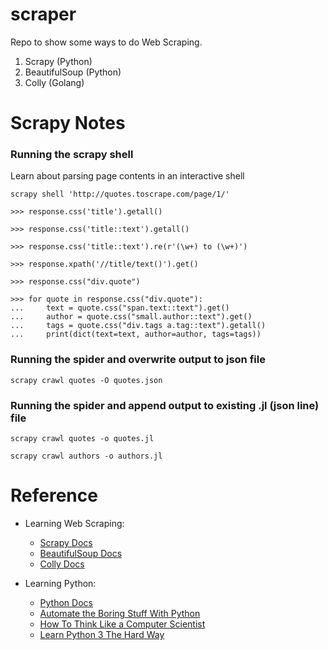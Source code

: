 # scraper

Repo to show some ways to do Web Scraping.

1. Scrapy (Python)
2. BeautifulSoup (Python)
3. Colly (Golang)

# Scrapy Notes

### Running the scrapy shell

Learn about parsing page contents in an interactive shell

```
scrapy shell 'http://quotes.toscrape.com/page/1/'

>>> response.css('title').getall()

>>> response.css('title::text').getall()

>>> response.css('title::text').re(r'(\w+) to (\w+)')

>>> response.xpath('//title/text()').get()

>>> response.css("div.quote")

>>> for quote in response.css("div.quote"):
...     text = quote.css("span.text::text").get()
...     author = quote.css("small.author::text").get()
...     tags = quote.css("div.tags a.tag::text").getall()
...     print(dict(text=text, author=author, tags=tags))
```

### Running the spider and overwrite output to json file

```
scrapy crawl quotes -O quotes.json
```

### Running the spider and append output to existing .jl (json line) file

```
scrapy crawl quotes -o quotes.jl
```

```
scrapy crawl authors -o authors.jl
```

# Reference

- Learning Web Scraping:

  - [Scrapy Docs](https://docs.scrapy.org/en/latest/index.html)
  - [BeautifulSoup Docs](https://www.crummy.com/software/BeautifulSoup/bs4/doc/)
  - [Colly Docs](http://go-colly.org/docs/)

- Learning Python:
  - [Python Docs](https://docs.python.org/3/tutorial/)
  - [Automate the Boring Stuff With Python](https://automatetheboringstuff.com/)
  - [How To Think Like a Computer Scientist](http://openbookproject.net/thinkcs/python/english3e/)
  - [Learn Python 3 The Hard Way](https://learnpythonthehardway.org/python3/)
